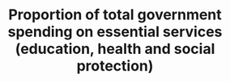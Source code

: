 ---
data_non_statistical: true
goal_meta_link: http://unstats.un.org/sdgs/files/metadata-compilation/Metadata-Goal-1.pdf
goal_meta_link_page: 22
graph: null
graph_status_notes: unk
graph_title: Proportion of total government spending on essential services (education,
  health and social protection)
graph_type: null
graph_type_description: null
has_metadata: false
indicator: 1.a.2
indicator_name: Proportion of total government spending on essential services (education,
  health and social protection)
indicator_sort_order: 01-0a-02
indicator_variable: null
layout: indicator
permalink: /1-a-2/
published: true
reporting_status: notstarted
sdg_goal: 1
source_active_1: true
source_agency_staff_name_1: continue research on source data (Kali Kong, July 2018)
source_notes_1: null
source_title_1: null
target: Ensure significant mobilization of resources from a variety of sources, including
  through enhanced development cooperation, in order to provide adequate and predictable
  means for developing countries, in particular least developed countries, to implement
  programmes and policies to end poverty in all its dimensions.
target_id: 1.a
title: Proportion of total government spending on essential services (education, health
  and social protection)
un_custodial_agency: Under discussion among agencies (ILO, UNESCO-UIS, WHO)
un_designated_tier: '2'
variable_description: null
variable_notes: null
---